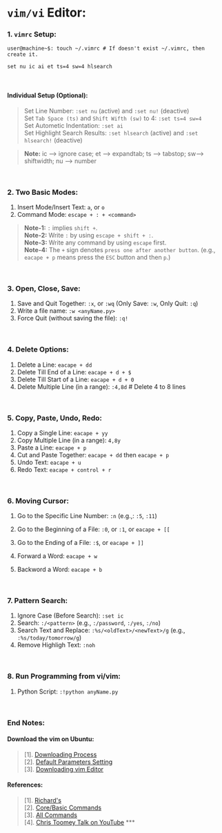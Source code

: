# `vim/vi` Editor:

### 1. `vimrc` Setup:
```
user@machine~$: touch ~/.vimrc # If doesn't exist ~/.vimrc, then create it.
```
```
set nu ic ai et ts=4 sw=4 hlsearch
```

&nbsp;

#### Individual Setup (Optional):
> Set Line Number: `:set nu` (active) and `:set nu!` (deactive) <br/>
> Set `Tab Space (ts)` and `Shift Wifth (sw)` to 4: `:set ts=4 sw=4` <br/>
> Set Autometic Indentation: `:set ai` <br/>
> Set Highlight Search Results: `:set hlsearch` (active) and `:set hlsearch!` (deactive) <br/>

> **Note:** ic --> ignore case; et --> expandtab; ts --> tabstop; sw--> shiftwidth; nu --> number <br/>

&nbsp;


### 2. Two Basic Modes:
1. Insert Mode/Insert Text: `a`, or `o`
1. Command Mode: `escape + : + <command>`

> **Note-1:** `:` implies `shift +`. <br/>
> **Note-2:** Write `:` by using `escape + shift + :`. <br/>
> **Note-3:** Write any command by using `escape` first. <br/>
> **Note-4:** The `+` sign denotes `press one after another button`. (e.g., `eacape + p` means press the `ESC` button and then `p`.) <br/>

&nbsp;

### 3. Open, Close, Save:
1. Save and Quit Together: `:x`, or `:wq` (Only Save: `:w`, Only Quit: `:q`)
2. Write a file name: `:w <anyName.py>`
3. Force Quit (without saving the file): `:q!`

&nbsp;

### 4. Delete Options:
1. Delete a Line: `eacape + dd`
1. Delete Till End of a Line: `eacape + d + $`
1. Delete Till Start of a Line: `eacape + d + 0`
1. Delete Multiple Line (in a range): `:4,8d` # Delete 4 to 8 lines

&nbsp;

### 5. Copy, Paste, Undo, Redo:
1. Copy a Single Line: `eacape + yy`
2. Copy Multiple Line (in a range): `4,8y`
3. Paste a Line: `eacape + p`
4. Cut and Paste Together: `eacape + dd` then `eacape + p`
5. Undo Text: `eacape + u`
6. Redo Text: `eacape + control + r`

&nbsp;

### 6. Moving Cursor:
1. Go to the Specific Line Number: `:n` (e.g.,: `:5`, `:11`)
1. Go to the Beginning of a File: `:0`, or `:1`, or `eacape + [[`
1. Go to the Ending of a File: `:$`, or `eacape + ]]`

1. Forward a Word: `eacape + w`
1. Backword a Word: `eacape + b`

&nbsp;

### 7. Pattern Search:
1. Ignore Case (Before Search): `:set ic`
1. Search: `:/<pattern>` (e.g., `:/password`, `:/yes`, `:/no`)
1. Search Text and Replace: `:%s/<oldText>/<newText>/g` (e.g., `:%s/today/tomorrow/g`)
2. Remove Highligh Text: `:noh`

&nbsp;

### 8. Run Programming from vi/vim:
1. Python Script: `:!python anyName.py`

&nbsp;

### End Notes:

#### Download the vim on Ubuntu:
> [1]. [Downloading Process](https://itsfoss.com/vim-8-release-install/) <br/>
> [2]. [Default Parameters Setting](https://askubuntu.com/questions/264258/changing-vim-editor-settings) <br/>
> [3]. [Downloading vim Editor](https://phoenixnap.com/kb/how-to-install-vim-ubuntu) <br/>

#### References:
> [1]. [Richard's](https://vim.rtorr.com/) <br/>
> [2]. [Core/Basic Commands](https://linuxhandbook.com/basic-vim-commands/) <br/>
> [3]. [All Commands](https://www.keycdn.com/blog/vim-commands) <br/>
> [4]. [Chris Toomey Talk on YouTube](https://www.youtube.com/watch?v=wlR5gYd6um0) *** <br/>
